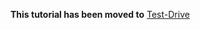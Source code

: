

**This tutorial has been moved to** [Test-Drive](https://github.com/h2oai/tutorials/blob/master/DriverlessAI/Test-Drive/test-drive.md) 
